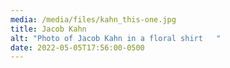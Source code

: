 ```yaml
---
media: /media/files/kahn_this-one.jpg
title: Jacob Kahn
alt: "Photo of Jacob Kahn in a floral shirt   "
date: 2022-05-05T17:56:00-0500
---
```

